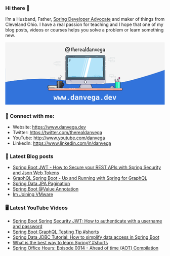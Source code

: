 ### Hi there 👋

I’m a Husband, Father, [Spring Developer Advocate](https://tanzu.vmware.com/developer/advocates/) and maker of things from Cleveland Ohio. I have a real passion for teaching and I hope that one of my blog posts, videos or courses helps you solve a problem or learn something new.

![Profile Header](./github_profile_header.png)

### 🤝 Connect with me:

- Website: https://www.danvega.dev
- Twitter: https://twitter.com/therealdanvega
- YouTube: http://www.youtube.com/danvega
- LinkedIn: https://www.linkedin.com/in/danvega

### 📝 Latest Blog posts

<!-- BLOG-POST-LIST:START -->
- [Spring Boot JWT - How to Secure your REST APIs with Spring Security and Json Web Tokens](https://www.danvega.dev/blog/2022/09/06/spring-security-jwt)
- [GraphQL Spring Boot - Up and Running with Spring for GraphQL](https://www.danvega.dev/blog/2022/05/17/spring-for-graphql)
- [Spring Data JPA Pagination](https://www.danvega.dev/blog/2022/05/12/spring-data-jpa-pagination)
- [Spring Boot @Value Annotation](https://www.danvega.dev/blog/2022/05/11/spring-boot-value-annotation)
- [Im Joining VMware](https://www.danvega.dev/blog/2022/01/24/im-joining-vmware)
<!-- BLOG-POST-LIST:END -->

### 🖥 Latest YouTube Videos

<!-- YOUTUBE:START -->
- [Spring Boot Spring Security JWT: How to authenticate with a username and password](https://www.youtube.com/watch?v=UaB-0e76LdQ)
- [Spring Boot GraphQL Testing Tip #shorts](https://www.youtube.com/watch?v=7qdyalH7mf4)
- [Spring Data JDBC Tutorial: How to simplify data access in Spring Boot](https://www.youtube.com/watch?v=l_T0nQNbFiM)
- [What is the best way to learn Spring? #shorts](https://www.youtube.com/watch?v=JetJaKkDLoE)
- [Spring Office Hours: Episode 0014 - Ahead of time &lpar;AOT&rpar; Compilation](https://www.youtube.com/watch?v=QPTSDrEJztg)
<!-- YOUTUBE:END -->
